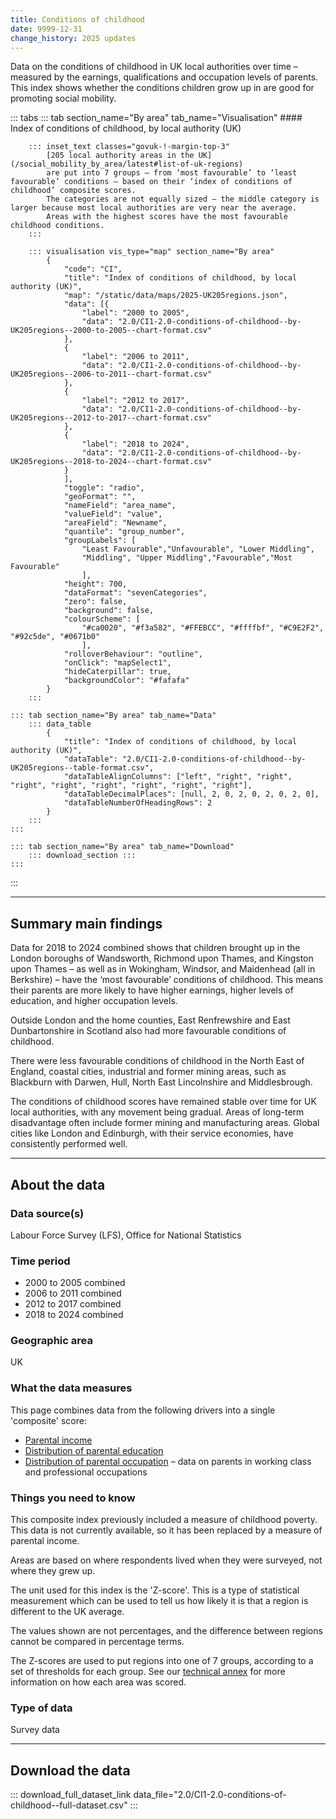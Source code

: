 ```yaml
---
title: Conditions of childhood
date: 9999-12-31
change_history: 2025 updates
---
```


Data on the conditions of childhood in UK local authorities over time – measured by the earnings, qualifications and occupation levels of parents. This index shows whether the conditions children grow up in are good for promoting social mobility.

::: tabs
    ::: tab section_name="By area" tab_name="Visualisation"
        #### Index of conditions of childhood, by local authority (UK)

        ::: inset_text classes="govuk-!-margin-top-3"
            [205 local authority areas in the UK](/social_mobility_by_area/latest#list-of-uk-regions)
            are put into 7 groups – from ‘most favourable’ to ‘least favourable’ conditions – based on their ‘index of conditions of childhood’ composite scores.
            The categories are not equally sized – the middle category is larger because most local authorities are very near the average.
            Areas with the highest scores have the most favourable childhood conditions.
        :::

        ::: visualisation vis_type="map" section_name="By area"
            {
                "code": "CI",
                "title": "Index of conditions of childhood, by local authority (UK)",
                "map": "/static/data/maps/2025-UK205regions.json",
                "data": [{
                    "label": "2000 to 2005",
                    "data": "2.0/CI1-2.0-conditions-of-childhood--by-UK205regions--2000-to-2005--chart-format.csv"
                },
                {
                    "label": "2006 to 2011",
                    "data": "2.0/CI1-2.0-conditions-of-childhood--by-UK205regions--2006-to-2011--chart-format.csv"
                },
                {
                    "label": "2012 to 2017",
                    "data": "2.0/CI1-2.0-conditions-of-childhood--by-UK205regions--2012-to-2017--chart-format.csv"
                },
                {
                    "label": "2018 to 2024",
                    "data": "2.0/CI1-2.0-conditions-of-childhood--by-UK205regions--2018-to-2024--chart-format.csv"
                }
                ],
                "toggle": "radio",
                "geoFormat": "",
                "nameField": "area_name",
                "valueField": "value",
                "areaField": "Newname",
                "quantile": "group_number",
                "groupLabels": [
                    "Least Favourable","Unfavourable", "Lower Middling",
                    "Middling", "Upper Middling","Favourable","Most Favourable"
                    ],
                "height": 700,
                "dataFormat": "sevenCategories",
                "zero": false,
                "background": false,
                "colourScheme": [
                    "#ca0020", "#f3a582", "#FFEBCC", "#ffffbf", "#C9E2F2", "#92c5de", "#0671b0"
                    ],
                "rolloverBehaviour": "outline",
                "onClick": "mapSelect1",
                "hideCaterpillar": true,
                "backgroundColor": "#fafafa"
            }
        :::

    ::: tab section_name="By area" tab_name="Data"
        ::: data_table
            {
                "title": "Index of conditions of childhood, by local authority (UK)",
                "dataTable": "2.0/CI1-2.0-conditions-of-childhood--by-UK205regions--table-format.csv",
                "dataTableAlignColumns": ["left", "right", "right", "right", "right", "right", "right", "right", "right"],
                "dataTableDecimalPlaces": [null, 2, 0, 2, 0, 2, 0, 2, 0],
                "dataTableNumberOfHeadingRows": 2
            }
        :::
    :::

    ::: tab section_name="By area" tab_name="Download"
        ::: download_section :::
    :::
:::

---

## Summary main findings
Data for 2018 to 2024 combined shows that children brought up in the London boroughs of Wandsworth, Richmond upon Thames, and Kingston upon Thames – as well as in Wokingham, Windsor, and Maidenhead (all in Berkshire) – have the ‘most favourable’ conditions of childhood. This means their parents are more likely to have higher earnings, higher levels of education, and higher occupation levels.

Outside London and the home counties, East Renfrewshire and East Dunbartonshire in Scotland also had more favourable conditions of childhood.

There were less favourable conditions of childhood in the North East of England, coastal cities, industrial and former mining areas, such as Blackburn with Darwen, Hull, North East Lincolnshire and Middlesbrough.

The conditions of childhood scores have remained stable over time for UK local authorities, with any movement being gradual. Areas of long-term disadvantage often include former mining and manufacturing areas. Global cities like London and Edinburgh, with their service economies, have consistently performed well.

---

## About the data

### Data source(s)
Labour Force Survey (LFS), Office for National Statistics

### Time period
* 2000 to 2005 combined
* 2006 to 2011 combined
* 2012 to 2017 combined
* 2018 to 2024 combined

### Geographic area
UK

### What the data measures

This page combines data from the following drivers into a single 'composite' score:

* [Parental income](/drivers_of_social_mobility/conditions_of_childhood/parental_income/latest)
* [Distribution of parental education](/drivers_of_social_mobility/conditions_of_childhood/distribution_of_parental_education/latest)
* [Distribution of parental occupation](/drivers_of_social_mobility/conditions_of_childhood/distribution_of_parental_occupation/latest) – data on parents in working class and professional occupations

### Things you need to know
This composite index previously included a measure of childhood poverty. This data is not currently available, so it has been replaced by a measure of parental income. 

Areas are based on where respondents lived when they were surveyed, not where they grew up.

The unit used for this index is the 'Z-score'. This is a type of statistical measurement which can be used to tell us how likely it is that a region is different to the UK average. 

The values shown are not percentages, and the difference between regions cannot be compared in percentage terms. 

The Z-scores are used to put regions into one of 7 groups, according to a set of thresholds for each group. See our [technical annex](https://www.gov.uk/government/publications/state-of-the-nation-2024-local-to-national-mapping-opportunities-for-all/technical-annex) for more information on how each area was scored.

### Type of data
Survey data

---

## Download the data

::: download_full_dataset_link data_file="2.0/CI1-2.0-conditions-of-childhood--full-dataset.csv" :::
